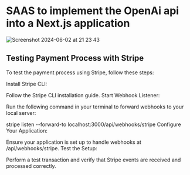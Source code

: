 # SAAS to implement the OpenAi api into a Next.js application
![Screenshot 2024-06-02 at 21 23 43](https://github.com/raulcanodev/openai-api-nextjs-to-generate-blogs/assets/118123543/8b23713d-c9ce-4016-bf8e-d744c4e066e2)


## Testing Payment Process with Stripe ##
To test the payment process using Stripe, follow these steps:

Install Stripe CLI:

Follow the Stripe CLI installation guide.
Start Webhook Listener:

Run the following command in your terminal to forward webhooks to your local server:


stripe listen --forward-to localhost:3000/api/webhooks/stripe
Configure Your Application:

Ensure your application is set up to handle webhooks at /api/webhooks/stripe.
Test the Setup:

Perform a test transaction and verify that Stripe events are received and processed correctly.
